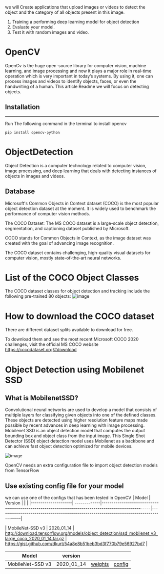 
we will Create applications that upload images or videos to detect the object and the category of all objects present in this image.
1. Training a performing deep learning model for object detection
2. Evaluate your model.
3. Test it with random images and video.

# OpenCV
OpenCv is the huge open-source library for computer vision, machine learning, and image processing and now it plays a major role in real-time operation which is very important in today’s systems. By using it, one can process images and videos to identify objects, faces, or even the handwriting of a human. This article Readme we will focus on detecting objects.
## Installation
*** 
Run The following command in the terminal to install opencv
```
pip install opencv-python
```
# ObjectDetection
Object Detection is a computer technology related to computer vision, image processing, and deep learning that deals with detecting instances of objects in images and videos.
## Database
Microsoft's Common Objects in Context dataset (COCO) is the most popular object detection dataset at the moment. It is widely used to benchmark the performance of computer vision methods.

The COCO Dataset: The MS COCO dataset is a large-scale object detection, segmentation, and captioning dataset published by Microsoft.

COCO stands for Common Objects in Context, as the image dataset was created with the goal of advancing image recognition.

The COCO dataset contains challenging, high-quality visual datasets for computer vision, mostly state-of-the-art neural networks.
# List of the COCO Object Classes
The COCO dataset classes for object detection and tracking include the following pre-trained 80 objects:
![image](https://user-images.githubusercontent.com/80918787/210131839-90dcb3e6-f484-441b-b613-c955a983d0d2.png)
# How to download the COCO dataset
There are different dataset splits available to download for free.

To download them and see the most recent Microsoft COCO 2020 challenges, visit the official MS COCO website https://cocodataset.org/#download
# Object Detection using Mobilenet SSD
## What is MobilenetSSD?

Convolutional neural networks are used to develop a model that consists of multiple layers for classifying given objects into one of the defined classes. 
These objects are detected using higher resolution feature maps made possible by recent advances in deep learning with image processing. 
Mobilenet SSD is an object detection model that computes the output bounding box and object class from the input image.
This Single Shot Detector (SSD) object detection model uses Mobilenet as a backbone and can achieve fast object detection optimized for mobile devices.


![image](https://user-images.githubusercontent.com/80918787/210132312-79c223f8-aacb-473b-b7df-327de4ecc09a.png)

OpenCV needs an extra configuration file to import object detection models from TensorFlow
## Use existing config file for your model
we can use one of the configs that has been tested in OpenCV
|    Model            | Version      |                                                                                                       |                                                                                         |
|---------------------| -------------|-------------------------------------------------------------------------------------------------------|-----------------------------------------------------------------------------------------|      

| MobileNet-SSD v3    | 2020_01_14    | http://download.tensorflow.org/models/object_detection/ssd_mobilenet_v3_large_coco_2020_01_14.tar.gz |       https://gist.github.com/dkurt/54a8e8b51beb3bd3f770b79e56927bd7  |


| Model | version   |     |       |
| :-----: | :---: | :---: | :---: |
| MobileNet-SSD v3  | 2020_01_14  | [weights](http://download.tensorflow.org/models/object_detection/ssd_mobilenet_v3_large_coco_2020_01_14.tar.gz)   |[config](https://gist.github.com/dkurt/54a8e8b51beb3bd3f770b79e56927bd7) 
